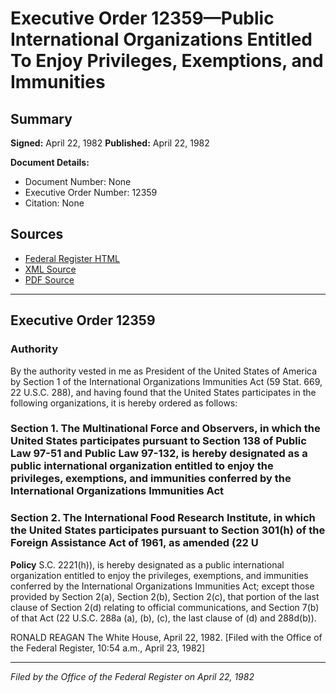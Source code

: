 # Executive Order 12359—Public International Organizations Entitled To Enjoy Privileges, Exemptions, and Immunities

## Summary

**Signed:** April 22, 1982
**Published:** April 22, 1982

**Document Details:**
- Document Number: None
- Executive Order Number: 12359
- Citation: None

## Sources
- [Federal Register HTML](https://www.presidency.ucsb.edu/documents/executive-order-12359-public-international-organizations-entitled-enjoy-privileges)
- [XML Source](None)
- [PDF Source](None)

---

## Executive Order 12359

### Authority

By the authority vested in me as President of the United States of America by Section 1 of the International Organizations Immunities Act (59 Stat. 669, 22 U.S.C. 288), and having found that the United States participates in the following organizations, it is hereby ordered as follows:
### Section 1. The Multinational Force and Observers, in which the United States participates pursuant to Section 138 of Public Law 97-51 and Public Law 97-132, is hereby designated as a public international organization entitled to enjoy the privileges, exemptions, and immunities conferred by the International Organizations Immunities Act

### Section 2. The International Food  Research Institute, in which the United States participates pursuant to Section 301(h) of the Foreign Assistance Act of 1961, as amended (22 U

**Policy**
S.C. 2221(h)), is hereby designated as a public international organization entitled to enjoy the privileges, exemptions, and immunities conferred by the International Organizations Immunities Act; except those provided by Section 2(a), Section 2(b), Section 2(c), that portion of the last clause of Section 2(d) relating to official communications, and Section 7(b) of that Act (22 U.S.C. 288a (a), (b), (c), the last clause of (d) and 288d(b)).

RONALD REAGAN
The White House,
April 22, 1982.
[Filed with the Office of the Federal Register, 10:54 a.m., April 23, 1982]

---

*Filed by the Office of the Federal Register on April 22, 1982*
